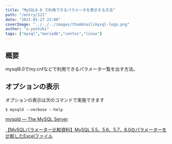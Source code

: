 ```yaml
---
title: "MySQL8.0 で利用できるパラメータを表示する方法"
path: "/entry/221"
date: "2021-01-27 23:00"
coverImage: "../../../images/thumbnail/mysql-logo.png"
author: "s-yoshiki"
tags: ["mysql","mariadb","centos","linux"]
---
```


## 概要

mysql8.0でmy.cnfなどで利用できるパラメータ一覧を出す方法。

## オプションの表示

オプションの表示は次のコマンドで実施できます

```shell
$ mysqld --verbose --help
```

[mysqld — The MySQL Server](https://dev.mysql.com/doc/refman/8.0/en/mysqld.html)

[【MySQLパラメーター比較資料】MySQL 5.5、5.6、5.7、8.0のパラメーターを比較したExcelファイル](https://www.mysql.com/jp/why-mysql/presentations/mysql-variables-comparison-ja/)
